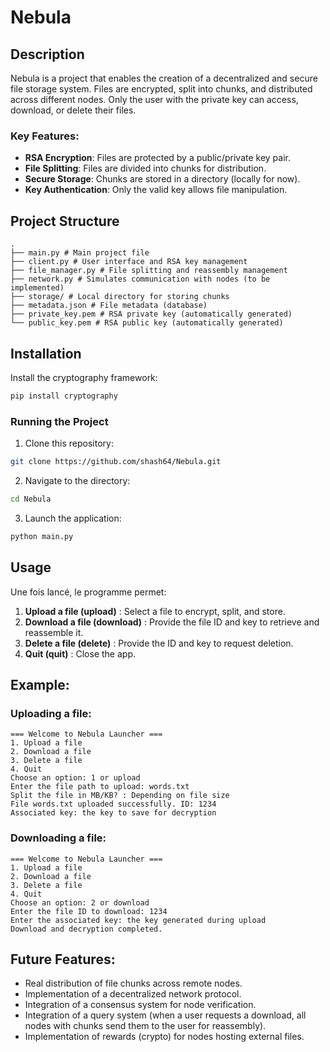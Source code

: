 # Nebula

## Description
Nebula is a project that enables the creation of a decentralized and secure file storage system. Files are encrypted, split into chunks, and distributed across different nodes. Only the user with the private key can access, download, or delete their files.

### Key Features:
- **RSA Encryption**: Files are protected by a public/private key pair.
- **File Splitting**: Files are divided into chunks for distribution.
- **Secure Storage**: Chunks are stored in a directory (locally for now).
- **Key Authentication**: Only the valid key allows file manipulation.

## Project Structure

```
.
├── main.py # Main project file
├── client.py # User interface and RSA key management
├── file_manager.py # File splitting and reassembly management
├── network.py # Simulates communication with nodes (to be implemented)
├── storage/ # Local directory for storing chunks
├── metadata.json # File metadata (database)
├── private_key.pem # RSA private key (automatically generated)
└── public_key.pem # RSA public key (automatically generated)
```

## Installation

Install the cryptography framework:
```bash
pip install cryptography
```

### Running the Project
1. Clone this repository:
```bash
git clone https://github.com/shash64/Nebula.git
```
2. Navigate to the directory:
```bash
cd Nebula
```
3. Launch the application:
```bash
python main.py
```

## Usage
Une fois lancé, le programme permet:
1. **Upload a file (upload)** : Select a file to encrypt, split, and store.
2. **Download a file (download)** : Provide the file ID and key to retrieve and reassemble it.
3. **Delete a file (delete)** : Provide the ID and key to request deletion.
4. **Quit (quit)** : Close the app.

## Example:
### Uploading a file:
```
=== Welcome to Nebula Launcher ===
1. Upload a file
2. Download a file
3. Delete a file
4. Quit
Choose an option: 1 or upload
Enter the file path to upload: words.txt
Split the file in MB/KB? : Depending on file size
File words.txt uploaded successfully. ID: 1234
Associated key: the key to save for decryption
```

### Downloading a file:
```
=== Welcome to Nebula Launcher ===
1. Upload a file
2. Download a file
3. Delete a file
4. Quit
Choose an option: 2 or download
Enter the file ID to download: 1234
Enter the associated key: the key generated during upload
Download and decryption completed.
```

## Future Features:
- Real distribution of file chunks across remote nodes.
- Implementation of a decentralized network protocol.
- Integration of a consensus system for node verification.
- Integration of a query system (when a user requests a download, all nodes with chunks send them to the user for reassembly).
- Implementation of rewards (crypto) for nodes hosting external files.

